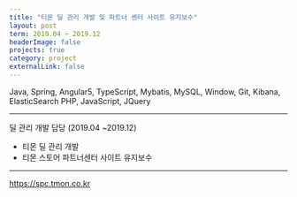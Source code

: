 ```yaml
---
title: "티몬 딜 관리 개발 및 파트너 센터 사이트 유지보수"
layout: post
term: 2019.04 ~ 2019.12
headerImage: false
projects: true
category: project
externalLink: false
---
```


Java, Spring, Angular5, TypeScript, Mybatis, MySQL, Window, Git, Kibana, ElasticSearch
PHP, JavaScript, JQuery

---

딜 관리 개발 담당 (2019.04 ~2019.12)
- 티몬 딜 관리 개발
- 티몬 스토어 파트너센터 사이트 유지보수

---

https://spc.tmon.co.kr
<br><br>
